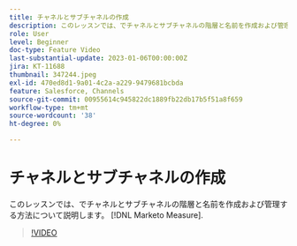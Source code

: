 ```yaml
---
title: チャネルとサブチャネルの作成
description: このレッスンでは、でチャネルとサブチャネルの階層と名前を作成および管理する方法について説明します。 [!DNL Marketo Measure].
role: User
level: Beginner
doc-type: Feature Video
last-substantial-update: 2023-01-06T00:00:00Z
jira: KT-11688
thumbnail: 347244.jpeg
exl-id: 470ed8d1-9a01-4c2a-a229-9479681bcbda
feature: Salesforce, Channels
source-git-commit: 00955614c945822dc1889fb22db17b5f51a8f659
workflow-type: tm+mt
source-wordcount: '38'
ht-degree: 0%

---
```


# チャネルとサブチャネルの作成

このレッスンでは、でチャネルとサブチャネルの階層と名前を作成および管理する方法について説明します。 [!DNL Marketo Measure].

>[!VIDEO](https://video.tv.adobe.com/v/347244/?quality=12&learn=on)
